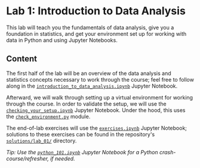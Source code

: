# Lab 1: Introduction to Data Analysis

This lab will teach you the fundamentals of data analysis, give you a foundation in statistics, and get your environment set up for working with data in Python and using Jupyter Notebooks.

## Content

The first half of the lab will be an overview of the data analysis and statistics concepts necessary to work through the course; feel free to follow along in the [`introduction_to_data_analysis.ipynb`](./introduction_to_data_analysis.ipynb) Jupyter Notebook.

Afterward, we will walk through setting up a virtual environment for working through the course. In order to validate the setup, we will use the [`checking_your_setup.ipynb`](./checking_your_setup.ipynb) Jupyter Notebook. Under the hood, this uses the [`check_environment.py`](./check_environment.py) module.

The end-of-lab exercises will use the [`exercises.ipynb`](./exercises.ipynb) Jupyter Notebook; solutions to these exercises can be found in the repository's [`solutions/lab_01/`](../solutions/lab_01) directory.

*Tip: Use the [`python_101.ipynb`](./python_101.ipynb) Jupyter Notebook for a Python crash-course/refresher, if needed.*

